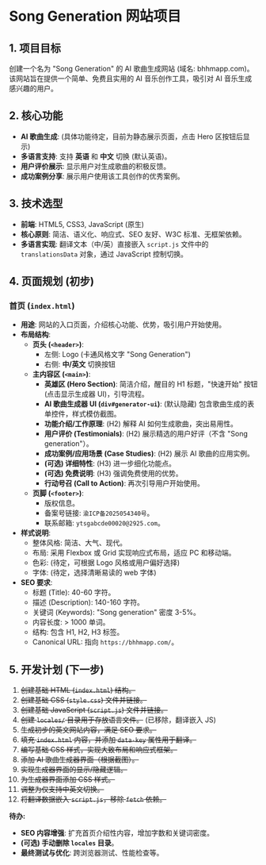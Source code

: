 # Song Generation 网站项目

## 1. 项目目标

创建一个名为 "Song Generation" 的 AI 歌曲生成网站 (域名: bhhmapp.com)。该网站旨在提供一个简单、免费且实用的 AI 音乐创作工具，吸引对 AI 音乐生成感兴趣的用户。

## 2. 核心功能

*   **AI 歌曲生成**: (具体功能待定，目前为静态展示页面，点击 Hero 区按钮后显示)
*   **多语言支持**: 支持 **英语** 和 **中文** 切换 (默认英语)。
*   **用户评价展示**: 显示用户对生成歌曲的积极反馈。
*   **成功案例分享**: 展示用户使用该工具创作的优秀案例。

## 3. 技术选型

*   **前端**: HTML5, CSS3, JavaScript (原生)
*   **核心原则**: 简洁、语义化、响应式、SEO 友好、W3C 标准、无框架依赖。
*   **多语言实现**: 翻译文本（中/英）直接嵌入 `script.js` 文件中的 `translationsData` 对象，通过 JavaScript 控制切换。

## 4. 页面规划 (初步)

### 首页 (`index.html`)

*   **用途**: 网站的入口页面，介绍核心功能、优势，吸引用户开始使用。
*   **布局结构**:
    *   **页头 (`<header>`)**:
        *   左侧: Logo (卡通风格文字 "Song Generation")
        *   右侧: **中/英文** 切换按钮
    *   **主内容区 (`<main>`)**:
        *   **英雄区 (Hero Section)**: 简洁介绍，醒目的 H1 标题，"快速开始" 按钮 (点击显示生成器 UI)，引导流程。
        *   **AI 歌曲生成器 UI (`div#generator-ui`)**: (默认隐藏) 包含歌曲生成的表单控件，样式模仿截图。
        *   **功能介绍/工作原理**: (H2) 解释 AI 如何生成歌曲，突出易用性。
        *   **用户评价 (Testimonials)**: (H2) 展示精选的用户好评（不含 "Song generation"）。
        *   **成功案例/应用场景 (Case Studies)**: (H2) 展示 AI 歌曲的应用实例。
        *   **(可选) 详细特性**: (H3) 进一步细化功能点。
        *   **(可选) 免费说明**: (H3) 强调免费使用的优势。
        *   **行动号召 (Call to Action)**: 再次引导用户开始使用。
    *   **页脚 (`<footer>`)**:
        *   版权信息。
        *   备案号链接: `渝ICP备2025054340号`。
        *   联系邮箱: `ytsgabcde00020@2925.com`。
*   **样式说明**:
    *   整体风格: 简洁、大气、现代。
    *   布局: 采用 Flexbox 或 Grid 实现响应式布局，适应 PC 和移动端。
    *   色彩: (待定，可根据 Logo 风格或用户偏好选择)
    *   字体: (待定，选择清晰易读的 web 字体)
*   **SEO 要求**:
    *   标题 (Title): 40-60 字符。
    *   描述 (Description): 140-160 字符。
    *   关键词 (Keywords): "Song generation" 密度 3-5%。
    *   内容长度: > 1000 单词。
    *   结构: 包含 H1, H2, H3 标签。
    *   Canonical URL: 指向 `https://bhhmapp.com/`。

## 5. 开发计划 (下一步)

1.  ~~创建基础 HTML (`index.html`) 结构。~~
2.  ~~创建基础 CSS (`style.css`) 文件并链接。~~
3.  ~~创建基础 JavaScript (`script.js`) 文件并链接。~~
4.  ~~创建 `locales/` 目录用于存放语言文件。~~ (已移除，翻译嵌入 JS)
5.  ~~生成初步的英文网站内容，满足 SEO 要求。~~
6.  ~~填充 `index.html` 内容，并添加 `data-key` 属性用于翻译。~~
7.  ~~编写基础 CSS 样式，实现大致布局和响应式框架。~~
8.  ~~添加 AI 歌曲生成器界面（根据截图）。~~
9.  ~~实现生成器界面的显示/隐藏逻辑。~~
10. ~~为生成器界面添加 CSS 样式。~~
11. ~~调整为仅支持中英文切换。~~
12. ~~将翻译数据嵌入 `script.js`，移除 `fetch` 依赖。~~

**待办:**
*   **SEO 内容增强**: 扩充首页介绍性内容，增加字数和关键词密度。
*   **(可选) 手动删除 `locales` 目录**。
*   **最终测试与优化**: 跨浏览器测试、性能检查等。 